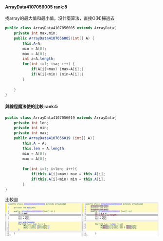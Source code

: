#### ArrayData4107056005 rank:8
找array的最大值和最小值，沒什麼算法，直接O(N)掃過去
```java
public class ArrayData4107056005 extends ArrayData{
	private int max,min;
	public ArrayData4107056005(int[] A) {
		this.A=A;
		min = A[0];
		max = A[0];
		int a=A.length;
	    for(int i=1; i<a; i++) {
			if(A[i]>max) {max=A[i];}
			if(A[i]<min) {min=A[i];}
	    }
	        
	}
}
```
#### 與線程魔法使的比較 rank:5
```java
public class ArrayData4107056019 extends ArrayData{
    private int len;
    private int min;
    private int max;
    public ArrayData4107056019 (int[] A){
        this.A = A;
        this.len = A.length;
        min = A[0];
        max = A[0];

        for(int i=1; i<len; i++){
            if(this.A[i]>max) max = this.A[i];
            if(this.A[i]<min) min = this.A[i];
        }
}
```
比較圖
![比較圖.png](比較圖.PNG)



